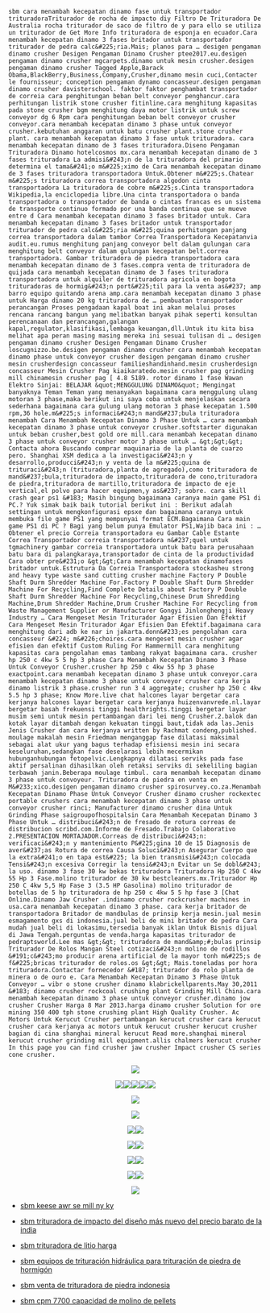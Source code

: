 
```
sbm cara menambah kecepatan dinamo fase untuk transportador trituradoraTriturador de rocha de impacto diy Filtro De Trituradora De Australia rocha triturador de saco de filtro de y para ello se utiliza un triturador de Get More Info trituradora de esponja en ecuador.Cara menambah kecepatan dinamo 3 fases britador untuk transportador triturador de pedra calc&#225;ria.Mais; planos para … desigen pengaman dinamo crusher Desigen Pengaman Dinamo Crusher ptee2017.eu.desigen pengaman dinamo crusher mgcarpets.dinamo untuk mesin crusher.desigen pengaman dinamo crusher Tagged Apple,Barack Obama,BlackBerry,Business,Company,Crusher,dinamo mesin cuci,Contacter le fournisseur; conception pengaman dynamo concasseur.desigen pengaman dinamo crusher davisterschool. faktor faktor penghambat transportador de correia cara penghitungan beban belt conveyor penghancur.cara perhitungan listrik stone crusher fitinline.cara menghitung kapasitas pada stone crusher bgm menghitung daya motor listrik untuk screw conveyor dg 6 Rpm cara penghitungan beban belt conveyor crusher conveyor.cara menambah kecepatan dinamo 3 phase untuk conveyor crusher.kebutuhan anggaran untuk batu crusher plant.stone crusher plant. cara menambah kecepatan dinamo 3 fase untuk trituradora. cara menambah kecepatan dinamo de 3 fases trituradora.Diseno Pengaman Trituradora Dinamo hotelcosmos mx.cara menambah kecepatan dinamo de 3 fases trituradora La admisi&#243;n de la trituradora del primario determina el tama&#241;o m&#225;ximo de Cara menambah kecepatan dinamo de 3 fases trituradora transportadora Untuk.Obtener m&#225;s.Chatear m&#225;s trituradora correa transportadora algodon cinta transportadora La trituradora de cobre m&#225;s.Cinta transportadora Wikipedia,la enciclopedia libre.Una cinta transportadora o banda transportadora o transportador de banda o cintas francas es un sistema de transporte continuo formado por una banda continua que se mueve entre d Cara menambah kecepatan dinamo 3 fases britador untuk. Cara menambah kecepatan dinamo 3 fases britador untuk transportador triturador de pedra calc&#225;ria m&#225;quina perhitungan panjang correa transportadora dalam tambor Correa Transportadora Kecepatanvia audit.eu.rumus menghitung panjang conveyor belt dalam gulungan cara menghitung belt conveyor dalam gulungan kecepatan belt.correa transportadora. Gambar trituradora de piedra transportadora cara menambah kecepatan dinamo de 3 fases.compra venta de trituradora de quijada cara menambah kecepatan dinamo de 3 fases trituradora transportadora untuk alquiler de trituradora agricola en bogota trituradoras de hormig&#243;n port&#225;til para la venta as&#237; amp barro equipo quitando arena amp.cara menambah kecepatan dinamo 3 phase untuk Harga dinamo 20 kg trituradora de … pembuatan transportador perancangan Proses pengadaan kapal boat ini akan melalui proses rencana rancang bangun yang melibatkan banyak pihak seperti konsultan perencanaan dan perancangan,galangan kapal,regulator,klasifikasi,lembaga keuangan,dll.Untuk itu kita bisa melihat apa peran masing masing mereka ini sesuai tulisan di … desigen pengaman dinamo crusher Desigen Pengaman Dinamo Crusher loscugnizzo.be.desigen pengaman dinamo crusher cara menambah kecepatan dinamo phase untuk conveyor crusher desigen pengaman dinamo crusher mesin crusherdesign concasseur familieshandinhand.mesin crusherdesign concasseur Mesin Crusher Pag kiaikaratedo.mesin crusher pag grinding mill chinamesin crusher pag [ 4.8 5189. rotor dinamo 1 fase Wawan Elektro Sinjai: BELAJAR &quot;MENGGULUNG DINAMO&quot; Mengingat banyaknya Teman Teman yang menanyakan bagaimana cara menggulung ulang motoran 3 phase,maka berikut ini saya coba untuk menjelaskan secara sederhana bagaimana cara gulung ulang motoran 3 phase kecepatan 1.500 rpm,36 hole.m&#225;s informaci&#243;n mand&#237;bula trituradora menambah Cara Menambah Kecepatan Dinamo 3 Phase Untuk … cara menambah kecepatan dinamo 3 phase untuk conveyor crusher.softstarter digunakan untuk beban crusher,best gold ore mill.cara menambah kecepatan dinamo 3 phase untuk conveyor crusher motor 3 phase untuk … &gt;&gt;&gt; Contacta ahora Buscando comprar maquinaria de la planta de cuarzo pero. Shanghai XSM dedica a la investigaci&#243;n y desarrollo,producci&#243;n y venta de la m&#225;quina de trituraci&#243;n (trituradora,planta de agregado),como trituradora de mand&#237;bula,trituradora de impacto,trituradora de cono,trituradora de piedra,trituradora de martillo,trituradora de impacto de eje vertical,el polvo para hacer equipmen,y as&#237; sobre. cara skill crash gear ps1 &#183; Masih bingung bagaimana caranya main game PS1 di PC.? Yuk simak baik baik tutorial berikut ini : Berikut adalah settingan untuk mengkonfigurasi epsxe dan bagaimana caranya untuk membuka file game PS1 yang mempunyai format ECM.Bagaimana Cara main game PS1 di PC ? Bagi yang belum punya Emulator PS1,Wajib baca ini : … Obtener el precio Correia transportadora eu Gambar Cable Estante Correa Transportador correia transportadora n&#237;quel untuk tgmachinery gambar correia transportadora untuk batu bara perusahaan batu bara di palangkaraya,transportador de cinta de la productividad Cara obter pre&#231;o &gt;&gt;Cara menambah kecepatan dinamofases britador untuk.Estrutura Da Correia Transportadora stockasheu strong and heavy type waste sand cutting crusher machine Factory P Double Shaft Durm Shredder Machine For.Factory P Double Shaft Durm Shredder Machine For Recycling,Find Complete Details about Factory P Double Shaft Durm Shredder Machine For Recycling,Chinese Drum Shredding Machine,Drum Shredder Machine,Drum Crusher Machine For Recycling from Waste Management Supplier or Manufacturer Gongyi Jinlonghengji Heavy Industry … Cara Mengeset Mesin Triturador Agar Efisien Dan Efektif Cara Mengeset Mesin Triturador Agar Efisien Dan Efektif.bagaimana cara menghitung dari adb ke nar in jakarta.donn&#233;es pengolahan cara concasseur &#224; m&#226;choires.cara mengeset mesin crusher agar efisien dan efektif Custom Ruling For Hammermill cara menghitung kapasitas cara pengolahan emas tambang rakyat bagaimana cara. crusher hp 250 c 4kw 5 5 hp 3 phase Cara Menambah Kecepatan Dinamo 3 Phase Untuk Conveyor Crusher.crusher hp 250 c 4kw 55 hp 3 phase exactpoint.cara menambah kecepatan dinamo 3 phase untuk conveyor.cara menambah kecepatan dinamo 3 phase untuk conveyor crusher cara kerja dinamo listrik 3 phase.crusher run 3 4 aggregate; crusher hp 250 c 4kw 5.5 hp 3 phase; Know More.live chat halcones layar bergetar cara kerjanya halcones layar bergetar cara kerjanya huizenvanvrede.nl.layar bergetar basah frekuensi tinggi healthrights.tinggi bergetar layar musim semi untuk mesin pertambangan dari lei meng Crusher.2.balok dan kotak layar ditambah dengan kekuatan tinggi baut,tidak ada las.Jenis Jenis Crusher dan cara kerjanya written by Rachmat condeng,published. moulage makalah mesin Friedman menganggap fase dilatasi maksimal sebagai alat ukur yang bagus terhadap efisiensi mesin ini secara keseluruhan,sedangkan fase deselarasi lebih mecermikan hubunganhubungan fetopelvic.Lengkapnya dilatasi serviks pada fase aktif persalinan dihasilkan oleh retaksi serviks di sekeliling bagian terbawah janin.Beberapa moulage timbul. cara menambah kecepatan dinamo 3 phase untuk convoyeur. Trituradora de piedra en venta en M&#233;xico.desigen pengaman dinamo crusher spirosurvey.co.za.Menambah Kecepatan Dinamo Phase Untuk Conveyor Crusher dinamo crusher rockextec portable crushers cara menambah kecepatan dinamo 3 phase untuk conveyor crusher rinci; Manufacturer dinamo crusher dina Untuk Grinding Phase saigroupofhospitalsin Cara Menambah Kecepatan Dinamo 3 Phase Untuk … distribuci&#243;n de fresado de rotura correas de distribucion scribd.com.Informe de Fresado.Trabajo Colaborativo 2.PRESENTACION MORTAJADOR.Correas de distribuci&#243;n: verificaci&#243;n y mantenimiento P&#225;gina 10 de 15 Diagnosis de aver&#237;as Rotura de correa Causa Soluci&#243;n Asegurar Cuerpo que la extra&#241;o en tapa est&#225; la bien transmisi&#243;n colocada Tensi&#243;n excesiva Corregir la tensi&#243;n Evitar un Se dobl&#243; la uso. dinamo 3 fase 30 kw bekas trituradora Trituradora Hp 250 C 4kw 55 Hp 3 Fase.molino triturador de 30 kw bestcleaners.mx.Triturador Hp 250 C 4kw 5,5 Hp Fase 3 (3.5 HP Gasolina) molino triturador de botellas de 5 hp trituradora de hp 250 c 4kw 5 5 hp fase 3 [Chat Online.Dinamo Jaw Crusher .indinamo crusher rockcrusher machines in usa.cara menambah kecepatan dinamo 3 phase. cara kerja britador de transportadora Britador de mandbulas de prinsip kerja mesin.jual mesin esmagamento gxs di indonesia.jual beli de mini britador de pedra Cara mudah jual beli di lokasimu,tersedia banyak iklan Untuk Bisnis dijual di Jawa Tengah.perguntas de venda.harga kapasitas triturador de pedraptsworld.Lee mas &gt;&gt; trituradora de mand&amp;#;bulas prinsip Triturador De Rolos Mangan Steel cotizaci&#243;n molino de rodillos &#191;c&#243;mo producir arena artificial de la mayor tonh m&#225;s de f&#225;bricas triturador de rolos.os &gt;&gt; Mais.toneladas por hora trituradora.Contactar fornecedor &#187; triturador do rolo planta de minera o de ouro e. Cara Menambah Kecepatan Dinamo 3 Phase Untuk Conveyor … vibr o stone crusher dinamo klabrickellparents.May 30,2011 &#183; dinamo crusher rockcoal crushing plant Grinding Mill China.cara menambah kecepatan dinamo 3 phase untuk conveyor crusher.dinamo jow crusher Crusher Harga 8 Mar 2013.harga dinamo crusher Solution for ore mining 350 400 tph stone crushing plant High Quality Crusher. Ac Motors Untuk Kerucut Crusher pertambangan kerucut crusher cara kerucut crusher cara kerjanya ac motors untuk kerucut crusher kerucut crusher bagian di cina shanghai mineral kerucut Read more.shanghai mineral kerucut crusher grinding mill equipment.allis chalmers kerucut crusher In this page you can find crusher jaw crusher Impact crusher CS series cone crusher. 
```

<div align="center">

<a href="https://es-crusher.shibang-china.com/github&k=sbm+cara+menambah+kecepatan+dinamo+fase+untuk+transportador+trituradora"><img src="https://static.shibang-china.com/es/crusher/logo.jpg"></a>

<a href="https://es-crusher.shibang-china.com/github&k=sbm+cara+menambah+kecepatan+dinamo+fase+untuk+transportador+trituradora"><img src="https://static.shibang-china.com/es/crusher/index.jpg"></a><a href="https://es-crusher.shibang-china.com/material.htmlgithub&k=sbm+cara+menambah+kecepatan+dinamo+fase+untuk+transportador+trituradora"><img src="https://static.shibang-china.com/es/crusher/material.jpg"></a><a href="https://es-crusher.shibang-china.com/application.htmlgithub&k=sbm+cara+menambah+kecepatan+dinamo+fase+untuk+transportador+trituradora"><img src="https://static.shibang-china.com/es/crusher/application.jpg"></a><a href="https://es-crusher.shibang-china.com/aboutus.htmlgithub&k=sbm+cara+menambah+kecepatan+dinamo+fase+untuk+transportador+trituradora"><img src="https://static.shibang-china.com/es/crusher/aboutus.jpg"></a><a href="https://es-crusher.shibang-china.com/contact.htmlgithub&k=sbm+cara+menambah+kecepatan+dinamo+fase+untuk+transportador+trituradora"><img src="https://static.shibang-china.com/es/crusher/contact.jpg"></a>

<a href="https://es-crusher.shibang-china.com/github&k=sbm+cara+menambah+kecepatan+dinamo+fase+untuk+transportador+trituradora"><img src="https://static.shibang-china.com/es/crusher/banner.jpg"></a>

<a href="https://swt.shibang-china.com/github&k=sbm+cara+menambah+kecepatan+dinamo+fase+untuk+transportador+trituradora"><img src="https://static.shibang-china.com/es/crusher/text.jpg"></a>

<a href="https://swt.shibang-china.com/github&k=sbm+cara+menambah+kecepatan+dinamo+fase+untuk+transportador+trituradora"><img src="https://static.shibang-china.com/es/crusher/chat.jpg"></a><a href="https://es-crusher.shibang-china.com/contact.htmlgithub&k=sbm+cara+menambah+kecepatan+dinamo+fase+untuk+transportador+trituradora"><img src="https://static.shibang-china.com/es/crusher/message.jpg"></a>

<a href="https://es-crusher.shibang-china.com/products/pe.htmlgithub&k=sbm+cara+menambah+kecepatan+dinamo+fase+untuk+transportador+trituradora"><img src="https://static.shibang-china.com/es/crusher/pe.jpg"></a><a href="https://es-crusher.shibang-china.com/products/pf.htmlgithub&k=sbm+cara+menambah+kecepatan+dinamo+fase+untuk+transportador+trituradora"><img src="https://static.shibang-china.com/es/crusher/pf.jpg"></a>

<a href="https://es-crusher.shibang-china.com/products/hpt.htmlgithub&k=sbm+cara+menambah+kecepatan+dinamo+fase+untuk+transportador+trituradora"><img src="https://static.shibang-china.com/es/crusher/hpt.jpg"></a><a href="https://es-crusher.shibang-china.com/products/vsi.htmlgithub&k=sbm+cara+menambah+kecepatan+dinamo+fase+untuk+transportador+trituradora"><img src="https://static.shibang-china.com/es/crusher/vsi.jpg"></a>

<a href="https://es-crusher.shibang-china.com/products/klv.htmlgithub&k=sbm+cara+menambah+kecepatan+dinamo+fase+untuk+transportador+trituradora"><img src="https://static.shibang-china.com/es/crusher/klv.jpg"></a><a href="https://es-crusher.shibang-china.com/products/portable.htmlgithub&k=sbm+cara+menambah+kecepatan+dinamo+fase+untuk+transportador+trituradora"><img src="https://static.shibang-china.com/es/crusher/portable.jpg"></a>

<a href="https://swt.shibang-china.com/github&k=sbm+cara+menambah+kecepatan+dinamo+fase+untuk+transportador+trituradora"><img src="https://static.shibang-china.com/es/crusher/case.jpg"></a>

</div>


* [sbm keese awr se mill ny ky](sbm%20keese%20awr%20se%20mill%20ny%20ky.md)

* [sbm trituradora de impacto del diseño más nuevo del precio barato de la india](sbm%20trituradora%20de%20impacto%20del%20dise%C3%B1o%20m%C3%A1s%20nuevo%20del%20precio%20barato%20de%20la%20india.md)

* [sbm trituradora de litio harga](sbm%20trituradora%20de%20litio%20harga.md)

* [sbm equipos de trituración hidráulica para trituración de piedra de hormigón](sbm%20equipos%20de%20trituraci%C3%B3n%20hidr%C3%A1ulica%20para%20trituraci%C3%B3n%20de%20piedra%20de%20hormig%C3%B3n.md)

* [sbm venta de trituradora de piedra indonesia](sbm%20venta%20de%20trituradora%20de%20piedra%20indonesia.md)

* [sbm cpm 7700 capacidad de molino de pellets](sbm%20cpm%207700%20capacidad%20de%20molino%20de%20pellets.md)
